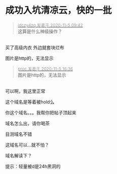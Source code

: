 # 成功入坑清凉云，快的一批


<div class="quote"><blockquote><font size="2"><a href="https://www.hostloc.com/forum.php?mod=redirect&amp;goto=findpost&amp;pid=9405094&amp;ptid=762639" target="_blank"><font color="#999999">idczy4zq 发表于 2020-11-5 09:42</font></a></font><br />
这算是什么神级操作？</blockquote></div><br />
买了高级内衣 外边就套块烂布 <img src="static/image/smiley/yct/011.gif" smilieid="33" border="0" alt="" /><img id="aimg_F2t5l" onclick="zoom(this, this.src, 0, 0, 0)" class="zoom" src="https://cdn.jsdelivr.net/gh/hishis/forum-master/public/images/patch.gif" onmouseover="img_onmouseoverfunc(this)" onload="thumbImg(this)" border="0" alt="" />

图片是http的，无法显示

<div class="quote"><blockquote><font size="2"><a href="https://www.hostloc.com/forum.php?mod=redirect&amp;goto=findpost&amp;pid=9407313&amp;ptid=762639" target="_blank"><font color="#999999">proc 发表于 2020-11-5 16:36</font></a></font><br />
图片是http的，无法显示</blockquote></div><br />
可以啊，我这里正常<img src="static/image/smiley/yct/010.gif" smilieid="41" border="0" alt="" />

这个域名是等着被hold么

你这个域名。。。我帮你把帖子顶起来

域名怎么出，请你喝茶

目测域名不错

这域名可以...就不怕？

域名解读下<img src="static/image/smiley/default/lol.gif" smilieid="12" border="0" alt="" />？

提示：轻量被d是24h黑洞的<img src="static/image/smiley/yct/010.gif" smilieid="41" border="0" alt="" /><img id="aimg_Xe7B7" onclick="zoom(this, this.src, 0, 0, 0)" class="zoom" src="https://cdn.jsdelivr.net/gh/hishis/forum-master/public/images/patch.gif" onmouseover="img_onmouseoverfunc(this)" onload="thumbImg(this)" border="0" alt="" />
